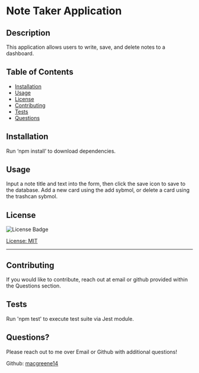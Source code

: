 # Note Taker Application

  ## Description

  This application allows users to write, save, and delete notes to a dashboard.

  ## Table of Contents
  
  - [Installation](#installation)
  - [Usage](#usage)
  - [License](#license)
  - [Contributing](#contributing)  
  - [Tests](#tests)  
  - [Questions](#questions)  
  
  ## Installation
  
  Run ‘npm install’ to download dependencies. 
    
  ## Usage
  
  Input a note title and text into the form, then click the save icon to save to the database. Add a new card using the add sybmol, or delete a card using the trashcan sybmol. 
  
  ## License
  
  ![License Badge](https://img.shields.io/badge/License-MIT-green)
  
  [License: MIT](https://choosealicense.com/licenses/mit/)
    
  ---

  ## Contributing
  
  If you would like to contribute, reach out at email or github provided within the Questions section. 
    
  ## Tests
  
  Run 'npm test' to execute test suite via Jest module. 
  
  ## Questions?

  Please reach out to me over Email or Github with additional questions!

  Github: [macgreene14](https://github.com/macgreene14)
